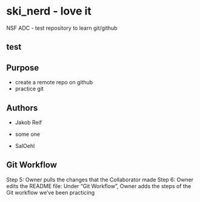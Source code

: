 # ski_nerd - love it
NSF ADC - test repository to learn git/github


## test

## Purpose

- create a remote repo on github
- practice git


## Authors

- Jakob Reif
- some one

- SalOehl

## Git Workflow

Step 5: Owner pulls the changes that the Collaborator made
Step 6: Owner edits the README file:
Under “Git Workflow”, Owner adds the steps of the Git workflow we’ve been practicing

